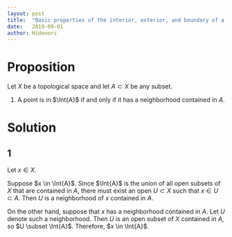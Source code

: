```yaml
---
layout: post
title:  "Basic properties of the interior, exterior, and boundary of a topological space"
date:   2019-09-01
author: Hidenori
---
```


# Proposition
Let $X$ be a topological space and let $A \subset X$ be any subset.

1. A point is in $\Int{A}$ if and only if it has a neighborhood contained in $A$.

# Solution
## 1
Let $x \in X$.

Suppose $x \in \Int{A}$.
Since $\Int{A}$ is the union of all open subsets of $X$ that are contained in $A$, there must exist an open $U \subset X$ such that $x \in U \subset A$.
Then $U$ is a neighborhood of $x$ contained in $A$.

On the other hand, suppose that $x$ has a neighborhood contained in $A$.
Let $U$ denote such a neighborhood.
Then $U$ is an open subset of $X$ contained in $A$, so $U \subset \Int{A}$.
Therefore, $x \in \Int{A}$.


